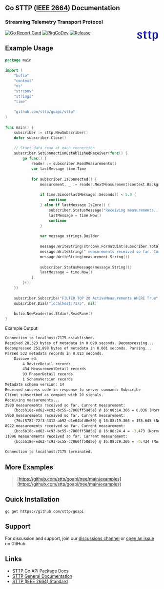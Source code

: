 ## Go STTP ([IEEE 2664](https://standards.ieee.org/project/2664.html)) Documentation
### Streaming Telemetry Transport Protocol

<img align="right" src="img/sttp.png">

[![Go Report Card](https://goreportcard.com/badge/github.com/sttp/goapi)](https://goreportcard.com/report/github.com/sttp/goapi)
[![PkgGoDev](https://pkg.go.dev/badge/github.com/sttp/goapi)](https://pkg.go.dev/github.com/sttp/goapi)
[![Release](https://img.shields.io/github/release/sttp/goapi.svg?style=flat-square)](https://github.com/sttp/goapi/releases/latest)

## Example Usage
```go
package main

import (
    "bufio"
    "context"
    "os"
    "strconv"
    "strings"
    "time"

    "github.com/sttp/goapi/sttp"
)

func main() {
    subscriber := sttp.NewSubscriber()
    defer subscriber.Close()

    // Start data read at each connection
    subscriber.SetConnectionEstablishedReceiver(func() {
        go func() {
            reader := subscriber.ReadMeasurements()
            var lastMessage time.Time

            for subscriber.IsConnected() {
                measurement, _ := reader.NextMeasurement(context.Background())

                if time.Since(lastMessage).Seconds() < 5.0 {
                    continue
                } else if lastMessage.IsZero() {
                    subscriber.StatusMessage("Receiving measurements...")
                    lastMessage = time.Now()
                    continue
                }

                var message strings.Builder

                message.WriteString(strconv.FormatUint(subscriber.TotalMeasurementsReceived(), 10))
                message.WriteString(" measurements received so far. Current measurement:\n    ")
                message.WriteString(measurement.String())

                subscriber.StatusMessage(message.String())
                lastMessage = time.Now()
            }
        }()
    })

    subscriber.Subscribe("FILTER TOP 20 ActiveMeasurements WHERE True", nil)
    subscriber.Dial("localhost:7175", nil)

    bufio.NewReader(os.Stdin).ReadRune()
}
```

Example Output:
```cmd
Connection to localhost:7175 established.
Received 28,323 bytes of metadata in 0.020 seconds. Decompressing...
Decompressed 251,898 bytes of metadata in 0.001 seconds. Parsing...
Parsed 532 metadata records in 0.023 seconds.
    Discovered:
        4 DeviceDetail records
        434 MeasurementDetail records
        93 PhasorDetail records
        1 SchemaVersion records
Metadata schema version: 14
Received success code in response to server command: Subscribe
Client subscribed as compact with 20 signals.
Receiving measurements...
2980 measurements received so far. Current measurement:
    {bcc6b18e-ed62-4c93-bc55-c7060ff58d5e} @ 16:08:14.366 = 0.036 (Normal)
5960 measurements received so far. Current measurement:
    {76cf5782-72f3-4312-ab92-d1e04bfd0e80} @ 16:08:19.366 = 155.645 (Normal)
8922 measurements received so far. Current measurement:
    {bcc6b18e-ed62-4c93-bc55-c7060ff58d5e} @ 16:08:24.4 = -3.473 (Normal)
11896 measurements received so far. Current measurement:
    {bcc6b18e-ed62-4c93-bc55-c7060ff58d5e} @ 16:08:29.366 = -0.434 (Normal)

Connection to localhost:7175 terminated.
```

## More Examples
> [https://github.com/sttp/goapi/tree/main/examples](https://github.com/sttp/goapi/tree/main/examples)


## Quick Installation
```console
go get https://github.com/sttp/goapi
```

## Support
For discussion and support, join our [discussions channel](https://github.com/sttp/goapi/discussions) or [open an issue](https://github.com/sttp/goapi/issues) on GitHub.
## Links

* [STTP Go API Package Docs](https://pkg.go.dev/github.com/sttp/goapi)
* [STTP General Documentation](https://sttp.github.io/documentation/)
* [STTP (IEEE 2664) Standard](https://standards.ieee.org/project/2664.html)